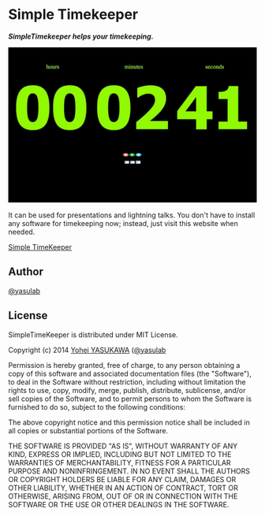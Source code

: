 Simple Timekeeper
=================

_**SimpleTimekeeper helps your timekeeping.**_

[![Screenshot](https://github.com/yasulab/SimpleTimeKeeper/blob/master/img/cover.jpg?raw=true)](http://www.simpletimekeeper.com/)

It can be used for presentations and lightning talks.
You don't have to install any software for timekeeping now;
instead, just visit this website when needed.

[Simple TimeKeeper](http://www.simpletimekeeper.com/)

Author
------
[@yasulab](https://twitter.com/yasulab)

License
-------
SimpleTimeKeeper is distributed under MIT License.

Copyright (c) 2014 [Yohei YASUKAWA](https://twitter.com/yasulab) ([@yasulab](https://github.com/yasulab)

Permission is hereby granted, free of charge, to any person obtaining a copy of this software and associated documentation files (the "Software"), to deal in the Software without restriction, including without limitation the rights to use, copy, modify, merge, publish, distribute, sublicense, and/or sell copies of the Software, and to permit persons to whom the Software is furnished to do so, subject to the following conditions:

The above copyright notice and this permission notice shall be included in all copies or substantial portions of the Software.

THE SOFTWARE IS PROVIDED "AS IS", WITHOUT WARRANTY OF ANY KIND, EXPRESS OR IMPLIED, INCLUDING BUT NOT LIMITED TO THE WARRANTIES OF MERCHANTABILITY, FITNESS FOR A PARTICULAR PURPOSE AND NONINFRINGEMENT. IN NO EVENT SHALL THE AUTHORS OR COPYRIGHT HOLDERS BE LIABLE FOR ANY CLAIM, DAMAGES OR OTHER LIABILITY, WHETHER IN AN ACTION OF CONTRACT, TORT OR OTHERWISE, ARISING FROM, OUT OF OR IN CONNECTION WITH THE SOFTWARE OR THE USE OR OTHER DEALINGS IN THE SOFTWARE.


